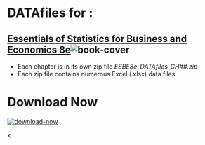 # DATAfiles for :
## [Essentials of Statistics for Business and Economics 8e](http://www.cengage.com/c/essentials-of-statistics-for-business-and-economics-8e-anderson)![book-cover](http://www.cengage.com/covers/imageServlet?image_type=LRGFC&catalog=cengage&epi=21120852341823461576248511696442515685)

* Each chapter is in its own zip file *ESBE8e_DATAfiles_CH##.zip*
* Each zip file contains numerous Excel (.xlsx) data files
# Download Now
[![download-now](https://1001freedownloads.s3.amazonaws.com/icon/thumb/318116/arrow-download-icon.png)](https://github.com/Infinite-Actuary/ESBE-8e-Datafiles/archive/master.zip)


k
